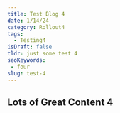 ```yaml
---
title: Test Blog 4
date: 1/14/24
category: Rollout4
tags: 
  - Testing4
isDraft: false
tldr: just some test 4
seoKeywords:
 - four
slug: test-4
---
```


## Lots of Great Content 4